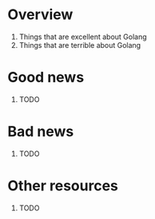 # Overview
1. Things that are excellent about Golang
1. Things that are terrible about Golang


# Good news
1. TODO


# Bad news
1. TODO


# Other resources
1. TODO